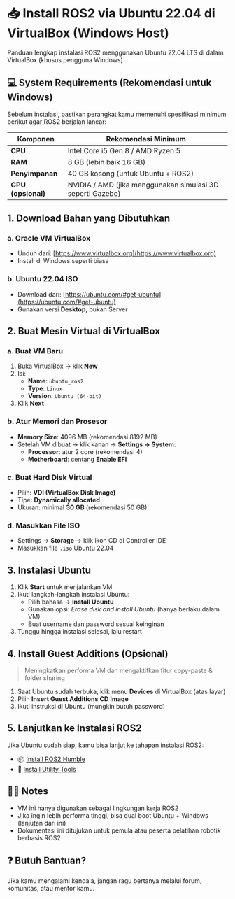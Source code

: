 # 📥 Install ROS2 via Ubuntu 22.04 di VirtualBox (Windows Host)

Panduan lengkap instalasi ROS2 menggunakan Ubuntu 22.04 LTS di dalam VirtualBox (khusus pengguna Windows).

## 💻 System Requirements (Rekomendasi untuk Windows)
Sebelum instalasi, pastikan perangkat kamu memenuhi spesifikasi minimum berikut agar ROS2 berjalan lancar:

| Komponen      | Rekomendasi Minimum                                     |
|---------------|----------------------------------------------------------|
| **CPU**       | Intel Core i5 Gen 8 / AMD Ryzen 5                        |
| **RAM**       | 8 GB (lebih baik 16 GB)                                  |
| **Penyimpanan** | 40 GB kosong (untuk Ubuntu + ROS2)                     |
| **GPU (opsional)** | NVIDIA / AMD (jika menggunakan simulasi 3D seperti Gazebo) |

## 1. Download Bahan yang Dibutuhkan
### a. Oracle VM VirtualBox
- Unduh dari: [https://www.virtualbox.org](https://www.virtualbox.org)
- Install di Windows seperti biasa

### b. Ubuntu 22.04 ISO
- Download dari: [https://ubuntu.com/#get-ubuntu](https://ubuntu.com/#get-ubuntu)
- Gunakan versi **Desktop**, bukan Server

## 2. Buat Mesin Virtual di VirtualBox
### a. Buat VM Baru
1. Buka VirtualBox → klik **New**
2. Isi:
   - **Name**: `ubuntu_ros2`
   - **Type**: `Linux`
   - **Version**: `Ubuntu (64-bit)`
3. Klik **Next**

### b. Atur Memori dan Prosesor
- **Memory Size**: 4096 MB (rekomendasi 8192 MB)
- Setelah VM dibuat → klik kanan → **Settings → System**:
  - **Processor**: atur 2 core (rekomendasi 4)
  - **Motherboard**: centang **Enable EFI**

### c. Buat Hard Disk Virtual
- Pilih: **VDI (VirtualBox Disk Image)**
- Tipe: **Dynamically allocated**
- Ukuran: minimal **30 GB** (rekomendasi 50 GB)

### d. Masukkan File ISO
- Settings → **Storage** → klik ikon CD di Controller IDE
- Masukkan file `.iso` Ubuntu 22.04

## 3. Instalasi Ubuntu
1. Klik **Start** untuk menjalankan VM
2. Ikuti langkah-langkah instalasi Ubuntu:
   - Pilih bahasa → **Install Ubuntu**
   - Gunakan opsi: *Erase disk and install Ubuntu* (hanya berlaku dalam VM)
   - Buat username dan password sesuai keinginan
3. Tunggu hingga instalasi selesai, lalu restart

## 4. Install Guest Additions (Opsional)
> Meningkatkan performa VM dan mengaktifkan fitur copy-paste & folder sharing

1. Saat Ubuntu sudah terbuka, klik menu **Devices** di VirtualBox (atas layar)
2. Pilih **Insert Guest Additions CD Image**
3. Ikuti instruksi di Ubuntu (mungkin butuh password)


## 5. Lanjutkan ke Instalasi ROS2
Jika Ubuntu sudah siap, kamu bisa lanjut ke tahapan instalasi ROS2:

- 📦 [Install ROS2 Humble](/humble/)
- 🔧 [Install Utility Tools](/utility/)

## 🧑‍💻 Notes
- VM ini hanya digunakan sebagai lingkungan kerja ROS2
- Jika ingin lebih performa tinggi, bisa dual boot Ubuntu + Windows (lanjutan dari ini)
- Dokumentasi ini ditujukan untuk pemula atau peserta pelatihan robotik berbasis ROS2

## ❓ Butuh Bantuan?
Jika kamu mengalami kendala, jangan ragu bertanya melalui forum, komunitas, atau mentor kamu.
